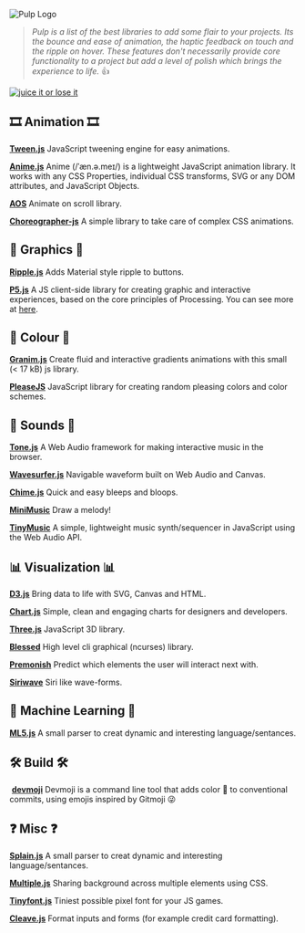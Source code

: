 ![Pulp Logo](./pulp.png)
>_Pulp is a list of the best libraries to add some flair to your projects.
Its the bounce and ease of animation, the haptic feedback on touch and the ripple on hover.
These features don't necessarily provide core functionality to a project 
but add a level of polish which brings the experience to life._
:+1:

[![juice it or lose it](https://img.youtube.com/vi/Fy0aCDmgnxg/0.jpg)](https://www.youtube.com/watch?v=Fy0aCDmgnxg)

## 🎞️ Animation 🎞️

**[Tween.js](https://github.com/tweenjs/tween.js/)**
JavaScript tweening engine for easy animations.

**[Anime.js](https://github.com/juliangarnier/anime)**
Anime (/ˈæn.ə.meɪ/) is a lightweight JavaScript animation library. It 
works with any CSS Properties, individual CSS transforms, SVG or any DOM 
attributes, and JavaScript Objects.

**[AOS](https://github.com/michalsnik/aos)**
Animate on scroll library.

**[Choreographer-js](https://github.com/christinecha/choreographer-js)**
A simple library to take care of complex CSS animations.

## 🎨 Graphics 🎨

**[Ripple.js](https://github.com/jakiestfu/Ripple.js)**
Adds Material style ripple to buttons.

**[P5.js](https://github.com/processing/p5.js)**
A JS client-side library for creating graphic and interactive experiences, based on the core principles of Processing. You can see more at [here](https://p5js.org).

## 🌈 Colour 🌈

**[Granim.js](https://github.com/sarcadass/granim.js)**
Create fluid and interactive gradients animations with this small (< 17 
kB) js library. 

**[PleaseJS](https://github.com/Fooidge/PleaseJS)**
JavaScript library for creating random pleasing colors and color schemes.

## 🎵 Sounds 🎵

**[Tone.js](https://github.com/Tonejs/Tone.js)**
A Web Audio framework for making interactive music in the browser.

**[Wavesurfer.js](https://github.com/katspaugh/wavesurfer.js)** Navigable waveform built on Web Audio and Canvas.

**[Chime.js](https://github.com/mog13/chime)** Quick and easy bleeps and bloops.

**[MiniMusic](https://github.com/xem/miniMusic)** Draw a melody!

**[TinyMusic](https://github.com/kevincennis/TinyMusic)** A simple, lightweight music synth/sequencer in JavaScript using the Web Audio API.


## 📊 Visualization 📊

**[D3.js](https://github.com/d3/d3)** Bring data to life with SVG, Canvas and HTML.

**[Chart.js](https://github.com/chartjs)** Simple, clean and engaging charts for designers and developers.

**[Three.js](https://github.com/mrdoob/three.js/)** JavaScript 3D library.

**[Blessed](https://github.com/chjj/blessed)** High level cli graphical (ncurses) library.

**[Premonish](https://mathisonian.github.io/premonish/)** Predict which elements the user will interact next with.

**[Siriwave](http://kopiro.github.io/siriwave/)** Siri like wave-forms.


## 🤖 Machine Learning 🤖

**[ML5.js](https://github.com/ml5js/ml5-library)**
A small parser to creat dynamic and interesting language/sentances.

## 🛠️ ️Build 🛠️
️ 
**[devmoji](https://github.com/folke/devmoji)**
Devmoji is a command line tool that adds color 🌈 to conventional commits, using emojis inspired by Gitmoji 😜
## ❓ Misc ❓

**[Splain.js](https://github.com/mog13/Splain)**
A small parser to creat dynamic and interesting language/sentances.

**[Multiple.js](https://github.com/NeXTs/Multiple.js)**
Sharing background across multiple elements using CSS.

**[Tinyfont.js](https://github.com/darkwebdev/tinyfont.js)** Tiniest possible pixel font for your JS games.

**[Cleave.js](https://nosir.github.io/cleave.js/)** Format inputs and forms (for example credit card formatting).
